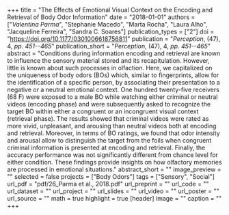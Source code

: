 +++
title = "The Effects of Emotional Visual Context on the Encoding and Retrieval of Body Odor Information"
date = "2018-01-01"
authors = ["_Valentina Parma_", "Stephanie Macedo", "Marta Rocha", "Laura Alho", "Jacqueline Ferreira", "Sandra C. Soares"]
publication_types = ["2"]
doi = "https://doi.org/10.1177/0301006618756811"
publication = "*Perception*, (47), 4, _pp. 451--465_"
publication_short = "*Perception*, (47), 4, _pp. 451--465_"
abstract = "Conditions during information encoding and retrieval are known to influence the sensory material stored and its recapitulation. However, little is known about such processes in olfaction. Here, we capitalized on the uniqueness of body odors (BOs) which, similar to fingerprints, allow for the identification of a specific person, by associating their presentation to a negative or a neutral emotional context. One hundred twenty-five receivers (68 F) were exposed to a male BO while watching either criminal or neutral videos (encoding phase) and were subsequently asked to recognize the target BO within either a congruent or an incongruent visual context (retrieval phase). The results showed that criminal videos were rated as more vivid, unpleasant, and arousing than neutral videos both at encoding and retrieval. Moreover, in terms of BO ratings, we found that odor intensity and arousal allow to distinguish the target from the foils when congruent criminal information is presented at encoding and retrieval. Finally, the accuracy performance was not significantly different from chance level for either condition. These findings provide insights on how olfactory memories are processed in emotional situations."
abstract_short = ""
image_preview = ""
selected = false
projects = ["Body Odors"]
tags = ["Sensory", "Social"]
url_pdf = "pdf/26_Parma et al., 2018.pdf"
url_preprint = ""
url_code = ""
url_dataset = ""
url_project = ""
url_slides = ""
url_video = ""
url_poster = ""
url_source = ""
math = true
highlight = true
[header]
image = ""
caption = ""
+++
